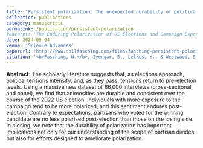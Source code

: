 ```yaml
---
title: "Persistent polarization: The unexpected durability of political animosity around US elections"
collection: publications
category: manuscripts
permalink: /publication/persistent-polarization
#excerpt: 'The Enduring Polarization of US Elections and Campaign Exposure.'
date: 2024-09-04
venue: 'Science Advances'
paperurl: 'http://www.neilfasching.com/files/fasching-persistent-polarization.pdf'
citation: '<b>Fasching, N.</b>, Iyengar, S., Lelkes, Y., & Westwood, S. J. (2024). &quot;Persistent polarization: The unexpected durability of political animosity around US elections.&quot; <i>Science Advances</i>. 10(36), eadm9198.'
---
```


**Abstract:** The scholarly literature suggests that, as elections approach, political tensions intensify, and, as they pass, tensions return to pre-election levels. Using a massive new dataset of 66,000 interviews (cross-sectional and panel), we find that animosities are durable and consistent over the course of the 2022 US election. Individuals with more exposure to the campaign tend to be more polarized, and this sentiment endures post-election. Contrary to expectations, partisans who voted for the winning candidate are no less polarized post-election than those on the losing side. In closing, we note that the durability of polarization has important implications not only for our understanding of the scope of partisan divides but also for efforts designed to ameliorate polarization.